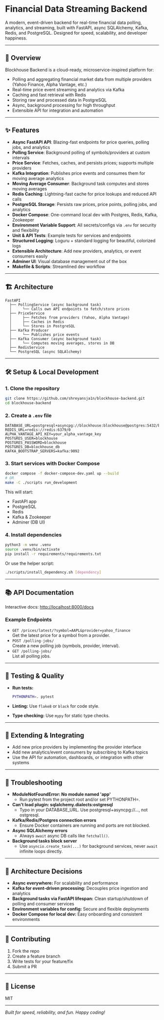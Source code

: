 # Financial Data Streaming Backend

A modern, event-driven backend for real-time financial data polling, analytics, and streaming, built with FastAPI, async SQLAlchemy, Kafka, Redis, and PostgreSQL. Designed for speed, scalability, and developer happiness.

---

## 🚀 Overview

Blockhouse Backend is a cloud-ready, microservice-inspired platform for:

- Polling and aggregating financial market data from multiple providers (Yahoo Finance, Alpha Vantage, etc.)
- Real-time price event streaming and analytics via Kafka
- Caching and fast retrieval with Redis
- Storing raw and processed data in PostgreSQL
- Async, background processing for high throughput
- Extensible API for integration and automation

---

## ✨ Features

- **Async FastAPI API**: Blazing-fast endpoints for price queries, polling jobs, and analytics
- **Polling Service**: Background polling of symbols/providers at custom intervals
- **Price Service**: Fetches, caches, and persists prices; supports multiple providers
- **Kafka Integration**: Publishes price events and consumes them for moving average analytics
- **Moving Average Consumer**: Background task computes and stores moving averages
- **Redis Caching**: Lightning-fast cache for price lookups and reduced API calls
- **PostgreSQL Storage**: Persists raw prices, price points, polling jobs, and analytics
- **Docker Compose**: One-command local dev with Postgres, Redis, Kafka, Zookeeper
- **Environment Variable Support**: All secrets/configs via `.env` for security and flexibility
- **Unit & API Tests**: Example tests for services and endpoints
- **Structured Logging**: Loguru + standard logging for beautiful, colorized logs
- **Extensible Architecture**: Add new providers, analytics, or event consumers easily
- **Adminer UI**: Visual database management out of the box
- **Makefile & Scripts**: Streamlined dev workflow

---

## 🏗️ Architecture

```
FastAPI
  ├── PollingService (async background task)
  │     └── Calls own API endpoints to fetch/store prices
  ├── PriceService
  │     ├── Fetches from providers (Yahoo, Alpha Vantage)
  │     ├── Caches in Redis
  │     └── Stores in PostgreSQL
  ├── Kafka Producer
  │     └── Publishes price events
  ├── Kafka Consumer (async background task)
  │     └── Computes moving averages, stores in DB
  ├── RedisService
  └── PostgreSQL (async SQLAlchemy)
```

---

## 🛠️ Setup & Local Development

### 1. Clone the repository

```sh
git clone https://github.com/shreyansja1n/blockhouse-backend.git
cd blockhouse-backend
```

### 2. Create a `.env` file

```env
DATABASE_URL=postgresql+asyncpg://blockhouse:blockhouse@postgres:5432/blockhouse_db
REDIS_URL=redis://redis:6379/0
ALPHA_VANTAGE_API_KEY=your_alpha_vantage_key
POSTGRES_USER=blockhouse
POSTGRES_PASSWORD=blockhouse
POSTGRES_DB=blockhouse_db
KAFKA_BOOTSTRAP_SERVERS=kafka:9092
```

### 3. Start services with Docker Compose

```sh
docker compose -f docker-compose-dev.yaml up --build
# OR
make -C ./scripts run_development
```

This will start:

- FastAPI app
- PostgreSQL
- Redis
- Kafka & Zookeeper
- Adminer (DB UI)

### 4. Install dependencies

```sh
python3 -m venv .venv
source .venv/bin/activate
pip install -r requirements/requirements.txt
```

Or use the helper script:

```sh
./scripts/install_dependency.sh [dependency]
```

---

## 📚 API Documentation

Interactive docs: [http://localhost:8000/docs](http://localhost:8000/docs)

### Example Endpoints

- `GET /prices/latest/?symbol=AAPL&provider=yahoo_finance`  
  Get the latest price for a symbol from a provider.
- `POST /polling-jobs/`  
  Create a new polling job (symbols, provider, interval).
- `GET /polling-jobs/`  
  List all polling jobs.

---

## 🧪 Testing & Quality

- **Run tests:**

  ```sh
  PYTHONPATH=. pytest
  ```

- **Linting:**
  Use `flake8` or `black` for code style.
- **Type checking:**
  Use `mypy` for static type checks.

---

## 🧩 Extending & Integrating

- Add new price providers by implementing the provider interface
- Add new analytics/event consumers by subscribing to Kafka topics
- Use the API for automation, dashboards, or integration with other systems

---

## 🐞 Troubleshooting

- **ModuleNotFoundError: No module named 'app'**
    - Run pytest from the project root and/or set PYTHONPATH=.
- **Can't load plugin: sqlalchemy.dialects:ostgresql**
    - Typo in your DATABASE_URL. Use postgresql+asyncpg://..., not ostgresql.
- **Kafka/Redis/Postgres connection errors**
    - Ensure Docker containers are running and ports are not blocked.
- **Async SQLAlchemy errors**
    - Always `await` async DB calls like `fetchall()`.
- **Background tasks block server**
    - Use `asyncio.create_task(...)` for background services, never `await` infinite loops directly.

---

## 🧠 Architecture Decisions

- **Async everywhere:** For scalability and performance
- **Kafka for event-driven processing:** Decouples price ingestion and analytics
- **Background tasks via FastAPI lifespan:** Clean startup/shutdown of polling and consumer services
- **Environment variables for config:** Secure and flexible deployments
- **Docker Compose for local dev:** Easy onboarding and consistent environments

---

## 🤝 Contributing

1. Fork the repo
2. Create a feature branch
3. Write tests for your feature/fix
4. Submit a PR

---

## 📄 License

MIT

---

*Built for speed, reliability, and fun. Happy coding!*

